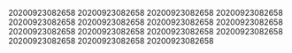 20200923082658
20200923082658
20200923082658
20200923082658
20200923082658
20200923082658
20200923082658
20200923082658
20200923082658
20200923082658
20200923082658
20200923082658
20200923082658
20200923082658
20200923082658

